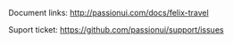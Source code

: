 Document links: http://passionui.com/docs/felix-travel

Suport ticket: https://github.com/passionui/support/issues